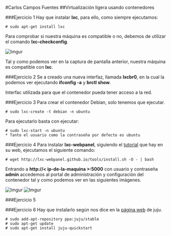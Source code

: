 #Carlos Campos Fuentes
##Virtualización ligera usando contenedores

###Ejercicio 1
Hay que instalar **lxc**, para ello, como siempre ejecutamos:

    # sudo apt-get install lxc

Para comprobar si nuestra máquina es compatible o no, debemos de utilizar el comando **lxc-checkconfig**.

![Imgur](http://i.imgur.com/X3xYNxx.png)

Tal y como podemos ver en la captura de pantalla anterior, nuestra máquina es compatible con **lxc**.

###Ejercicio 2
Se a creado una nueva interfaz, llamada **lxcbr0**, en la cual la podemos ver ejecutando **ifconfig -a** y **brctl show**.

Interfac utilizada para que el contenedor pueda tener acceso a la red.

###Ejercicio 3
Para crear el contenedor Debian, solo tenemos que ejecutar.

    # sudo lxc-create -t debian -n ubuntu

Para ejecutarlo basta con ejecutar:

    # sudo lxc-start -n ubuntu
    * Tanto el usuario como la contraseña por defecto es ubuntu

###Ejercicio 4
Para instalar **lxc-webpanel**, siguiendo el [tutorial](http://lxc-webpanel.github.io/install.html) que hay en su web, ejecutamos el siguiente comando:

    # wget http://lxc-webpanel.github.io/tools/install.sh -O - | bash

Entrando a **http://< ip-de-la-maquina >:5000** con usuario y contraseña **admin** accedemos al portal de administración y configuración del contenedor tal y como podemos ver en las siguientes imágenes.

![Imgur](http://i.imgur.com/QAZYm3W.png)
![Imgur](http://i.imgur.com/Qw6EOZf.png)

###Ejercicio 5


###Ejercicio 6
Hay que instalarlo según nos dice en la [página web](https://jujucharms.com/get-started) de juju.

    # sudo add-apt-repository ppa:juju/stable
    # sudo apt-get update
    # sudo apt-get install juju-quickstart
